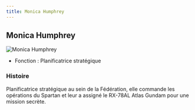 ```yaml
---
title: Monica Humphrey
---
```


Monica Humphrey
---------------


![Monica Humphrey](/images/stories/saga/thunderbolt/persos/monica-humphrey.png)


* Fonction : Planificatrice stratégique


### Histoire


Planificatrice stratégique au sein de la Fédération, elle commande les opérations du Spartan et leur a assigné le RX-78AL Atlas Gundam pour une mission secrète. 


